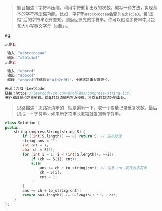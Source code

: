 > 题目描述：字符串压缩。利用字符重复出现的次数，编写一种方法，实现基本的字符串压缩功能。比如，字符串`aabcccccaaa`会变为`a2b1c5a3`。若“压缩”后的字符串没有变短，则返回原先的字符串。你可以假设字符串中只包含大小写英文字母（a至z）。

eg:

```java
示例1:

 输入："aabcccccaaa"
 输出："a2b1c5a3"
示例2:

 输入："abbccd"
 输出："abbccd"
 解释："abbccd"压缩后为"a1b2c2d1"，比原字符串长度更长。

来源：力扣（LeetCode）
链接：https://leetcode-cn.com/problems/compress-string-lcci
著作权归领扣网络所有。商业转载请联系官方授权，非商业转载请注明出处。
```

> 思路描述：思路挺清晰的，就是遍历一下，取一个变量记录重复次数，最后拼成一个字符串，如果新字符串长度短就返回新字符串。
>

```C++
class Solution {
public:
    string compressString(string S) {
        if ((int)S.length() == 0) return S; // 空串处理
        string ans = "";
        int cnt = 1;
        char ch = S[0];
        for (int i = 1; i < (int)S.length(); ++i){
            if (ch == S[i]) cnt++;
            else{
                ans += ch + to_string(cnt); // 注意 cnt 要转为字符串
                ch = S[i];
                cnt = 1;
            }
        }
        ans += ch + to_string(cnt);
        return ans.length() >= S.length() ? S : ans;
    }
};

```

